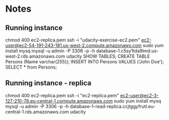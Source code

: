 # Notes

## Running instance
chmod 400 ec2-replica.pem
ssh -i "udacity-exercise-ec2.pem" ec2-user@ec2-54-191-243-181.us-west-2.compute.amazonaws.com
sudo yum install mysq
mysql -u admin -P 3306 -p -h database-1.c5sy1tda9lmd.us-west-2.rds.amazonaws.com udacity
SHOW TABLES;
CREATE TABLE Persons (Name varchar(255));
INSERT INTO Persons VALUES ('John Doe');
SELECT * from Persons;

## Running instance - replica
chmod 400 ec2-replica.pem
ssh -i "ec2-replica.pem" ec2-user@ec2-3-127-210-78.eu-central-1.compute.amazonaws.com
sudo yum install mysq
mysql -u admin -P 3306 -p -h database-1-read-replica.ccjtggyfrutl.eu-central-1.rds.amazonaws.com udacity